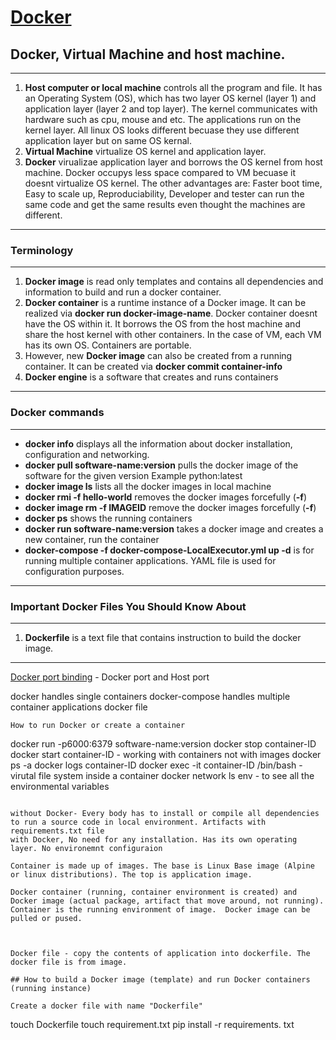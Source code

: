 # [Docker]()

##  Docker, Virtual Machine and host machine.
******************************
1. **Host computer or local machine** controls all the program and file.  It has an Operating System (OS), which has two layer OS kernel (layer 1) and application layer (layer 2 and top layer). The kernel communicates with hardware such as cpu, mouse and etc.  The applications run on the kernel layer. All linux OS looks different becuase they use different application layer  but on same OS kernal.
2. **Virtual Machine** virtualize OS kernel and application layer.
3. **Docker** virualizae application layer and borrows the OS kernel from host machine. Docker occupys less space compared to VM becuase it doesnt virtualize OS kernel. The other advantages are: Faster boot time, Easy to scale up, Reproduciability, Developer and tester can run the same code and get the same results even thought the machines are different.
******************************

### Terminology 
******************************
1. **Docker image** is read only templates and contains all dependencies and information to build and run a docker container. 
2. **Docker container** is a runtime instance of a Docker image. It can be realized via **docker run docker-image-name**. Docker container doesnt have the OS within it. It borrows the OS from the host machine and share the host kernel with other containers. In the case of VM, each VM has its own OS. Containers are portable.
3. However, new **Docker image** can also be created from a running container. It can be created via **docker commit container-info**
4. **Docker engine** is a software that creates and runs containers
******************************

### Docker commands 
******************************
* **docker info** displays all the information about docker installation, configuration and networking.
* **docker pull software-name:version** pulls the docker image of the software for the given version Example python:latest
* **docker image ls** lists all the docker images in local machine
* **docker rmi -f hello-world** removes the docker images forcefully (**-f**)
* **docker image rm -f IMAGEID** remove the docker images forcefully (**-f**)
* **docker ps** shows the running containers
* **docker run software-name:version** takes a docker image and creates a new container, run the container
* **docker-compose -f docker-compose-LocalExecutor.yml up -d** is for running multiple container applications.  YAML file is used for configuration purposes.
******************************

### Important Docker Files You Should Know About
******************************
1. **Dockerfile** is a text file that contains instruction to build the docker image. 
******************************

[Docker port binding](https://betterprogramming.pub/how-does-docker-port-binding-work-b089f23ca4c8) - Docker port and Host port


docker handles single containers
docker-compose handles multiple container applications
docker file

```
How to run Docker or create a container
```
docker run -p6000:6379  software-name:version
docker stop container-ID
docker start container-ID - working with containers not with images
docker ps -a
docker logs container-ID
docker exec -it container-ID /bin/bash - virutal file system inside a container
docker network ls
env - to see all the environmental variables
```

without Docker- Every body has to install or compile all dependencies to run a source code in local environment. Artifacts with requirements.txt file
with Docker, No need for any installation. Has its own operating layer. No environemnt configuraion

Container is made up of images. The base is Linux Base image (Alpine or linux distributions). The top is application image.

Docker container (running, container environment is created) and Docker image (actual package, artifact that move around, not running). Container is the running environment of image.  Docker image can be pulled or pused.



Docker file - copy the contents of application into dockerfile. The docker file is from image. 

## How to build a Docker image (template) and run Docker containers (running instance)

Create a docker file with name "Dockerfile"
```
touch Dockerfile
touch requirement.txt
pip install -r requirements. txt
```
